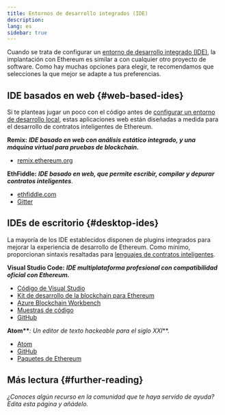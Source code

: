 ```yaml
---
title: Entornos de desarrollo integrados (IDE)
description:
lang: es
sidebar: true
---
```


Cuando se trata de configurar un [entorno de desarrollo integrado (IDE)](https://wikipedia.org/wiki/Integrated_development_environment), la implantación con Ethereum es similar a con cualquier otro proyecto de software. Como hay muchas opciones para elegir, te recomendamos que selecciones la que mejor se adapte a tus preferencias.

## IDE basados en web {#web-based-ides}

Si te planteas jugar un poco con el código antes de [configurar un entorno de desarrollo local](/developers/local-environment/), estas aplicaciones web están diseñadas a medida para el desarrollo de contratos inteligentes de Ethereum.

**Remix:** **_IDE basado en web con análisis estático integrado, y una máquina virtual para pruebas de blockchain._**

- [remix.ethereum.org](https://remix.ethereum.org/)

**EthFiddle:** **_IDE basado en web, que permite escribir, compilar y depurar contratos inteligentes_**.

- [ethfiddle.com](https://ethfiddle.com/)
- [Gitter](https://gitter.im/loomnetwork/ethfiddle)

## IDEs de escritorio {#desktop-ides}

La mayoría de los IDE establecidos disponen de plugins integrados para mejorar la experiencia de desarrollo de Ethereum. Como mínimo, proporcionan sintaxis resaltadas para [lenguajes de contratos inteligentes](/developers/docs/smart-contracts/languages/).

**Visual Studio Code:** **_IDE multiplataforma profesional con compatibilidad oficial con Ethereum._**

- [Código de Visual Studio](https://code.visualstudio.com/)
- [Kit de desarrollo de la blockchain para Ethereum](https://marketplace.visualstudio.com/items?itemName=AzBlockchain.azure-blockchain)
- [Azure Blockchain Workbench](https://azuremarketplace.microsoft.com/en-us/marketplace/apps/microsoft-azure-blockchain.azure-blockchain-workbench?tab=Overview)
- [Muestras de código](https://github.com/Azure-Samples/blockchain/blob/master/blockchain-workbench/application-and-smart-contract-samples/readme.md)
- [GitHub](https://github.com/microsoft/vscode)

**Atom\*\***_: Un editor de texto hackeable para el siglo XXI_\*\*.

- [Atom](https://atom.io/)
- [GitHub](https://github.com/atom)
- [Paquetes de Ethereum](https://atom.io/packages/search?utf8=%E2%9C%93&q=keyword%3Aethereum&commit=Search)

## Más lectura {#further-reading}

_¿Conoces algún recurso en la comunidad que te haya servido de ayuda? Edita esta página y añádelo._
